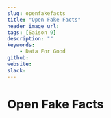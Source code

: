 ```yaml
---
slug: openfakefacts
title: "Open Fake Facts"
header_image_url: 
tags: [Saison 9]
description: ""
keywords:
    - Data For Good
github: 
website: 
slack: 
---
```


# Open Fake Facts